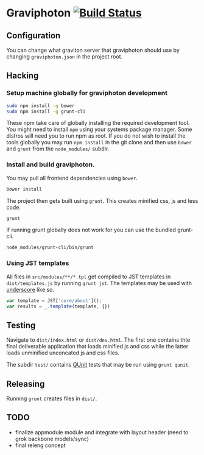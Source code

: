 # Graviphoton [![Build Status](https://travis-ci.org/graviphoton/ui-core.png?branch=master)](https://travis-ci.org/graviphoton/graviphoton)

## Configuration

You can change what graviton server that graviphoton should use by changing ``graviphoton.json`` in the project root.

## Hacking

### Setup machine globally for graviphoton development

````bash
sudo npm install -g bower
sudo npm install -g grunt-cli
````

These npm take care of globally installing the required development tool.
You might need to install ````npm```` using your systems package manager. 
Some distros will need you to run npm as root. If you do not wish to 
install the tools globally you may run ````npm install```` in the git clone
and then use ````bower```` and ````grunt```` from the ````node_modules/````
subdir.

### Install and build graviphoton.

You may pull all frontend dependencies using ````bower````.

````bash
bower install
````

The project then gets built using ````grunt````. This creates minified css, js and less code.

````bash
grunt
````

If running grunt globally does not work for you can use the bundled grunt-cli.

````bash
node_modules/grunt-cli/bin/grunt
````

### Using JST templates

All files in ````src/modules/**/*.tpl```` get compiled to JST templates in ````dist/templates.js````
by running ````grunt jst````. The templates may be used with [underscore](http://underscorejs.org/) like so.

````javascript
var template = JST['core/about']();
var results = _.template(template, {})
````

## Testing

Navigate to ````dist/index.html```` or ````dist/dev.html````. The first one contains thte final
deliverable application that loads minified js and css while the latter loads unminified unconcated
js and css files.

The subdir ````test/```` contains [QUnit](http://qunitjs.com/) tests that may be run using ````grunt qunit````.

## Releasing

Running ````grunt```` creates files in ````dist/````.

## TODO

* finalize appmodule module and integrate with layout header (need to grok backbone models/sync)
* final releng concept
